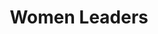 ---
title: Women Leaders
hero_image: /images/womenTrainingGroupEMIT.webp
bookCover_image: /images/programs/WomenTrainingBook.webp
curriculumSprite_image: /images/sprites/sprite-womenLeaders.webp
id: 1
objective_markdown: >-
  Participants who completed this program will have gained invaluable skills to
  bring hope and transform the communities they serve with renewed
  responsibility.


  &nbsp;


  &nbsp;
motivation: >-
  Women leaders are the lifeblood of African society. EMIT strives to empower
  them to fulfill their significant role on every level of society.
status: current
entrance: Explain the entrance requirements for this program
delivery: Describe how the program is delivered
duration: How long will it take to complete the program
assessment: Describe how the program is assessed
certification: Description of the certification for this program
graduation: Describe the graduation event
description_markdown: >-
  Women are placed in leadership and executive level positions at an increasing
  rate. Yet, in Africa, most educational and development programs are focused on
  men. Women are many times encouraged to rather pursue more traditional roles.
  This program is focused entirely on women and their development. It gives
  these leaders the theoretical framework, but also the practical knowledge and
  skills to rise above their circumstances and bring systematic change to the
  communities they serve. The program is designed to address 3 main areas needed
  for transformation – personal and character development, leadership
  development and professional skills development.


  &nbsp;
curricula:
  - title: Basic Computer skills
    objective: This course provides practical computer knowledge and computer skills.
    credits_number: 5
    days_number: 20
    projects_number: 3
    sprite_selection_number: 1
  - title: Biblical Worldview
    objective: >-
      This course examines how animism, polytheism, and secularism all
      contribute to societal worldviews. The course also sets forth a distinctly
      Biblical worldview.
    credits_number: 10
    days_number: 5
    projects_number: 1
    sprite_selection_number: 2
  - title: Business skills 1
    objective: >-
      This course focuses on how to lead a business meeting, financial planning
      for business and personal budgeting.
    credits_number: 30
    days_number: 16
    projects_number: 6
    sprite_selection_number: 3
  - title: Business skills 2
    objective: >-
      This course builds on the knowledge gained in Business skills 1 and
      continues by examining principles of entrepreneurship, small business
      ideas and models and negotiation skills.
    credits_number: 3
    days_number: 15
    projects_number: 6
    sprite_selection_number: 4
  - title: Emotional Wellness
    objective: >-
      This course examines the nature of emotional trauma including special
      considerations for children, how to respond to the trauma victim, when to
      refer someone to other resources, the biblical call to advocate for the
      voiceless and the critical importance of self-care.
    credits_number: 14
    days_number: 5
    projects_number: 3
    sprite_selection_number: 5
  - title: Family
    objective: >-
      This course focuses on the wholistic health of the family.  This course
      addresses the importance of a healthy marriage, sexuality and family
      planning, how to raise a balanced child, and our responsibility towards
      seniors, widows and the disabled.
    credits_number: 5
    days_number: 6
    projects_number: 4
    sprite_selection_number: 6
  - title: Gender Theory
    objective: >-
      This course is a biblical examination of gender equality and God's
      positive view of women.
    credits_number: 28
    days_number: 22
    projects_number: 9
    sprite_selection_number: 8
  - title: Health
    objective: >-
      This course provides practical tools to address the health of communities:
      Basic first aid, information about "dreaded deseases," how to maintain
      food hygiene, and the importance of a balanced diet.
    credits_number:
    days_number:
    projects_number:
    sprite_selection_number:
  - title: Introduction to Leadership
    objective: >-
      This is an introductory course to the principles of effective leadership
      and leadership ethics.
    credits_number: 13
    days_number: 7
    projects_number: 2
    sprite_selection_number: 9
  - title: Leadership Practice
    objective: >-
      This course examines the practices of effective leaders: developing strong
      teamwork, leading yourself, investing in yourself and your team,
      developing good habits, and managing stress.
    credits_number:
    days_number:
    projects_number:
    sprite_selection_number:
  - title: Life skills 1
    objective: >-
      The goal of this course is to help the student articulate a clear vision
      for their life and develop a plan to attain developed goals.
    credits_number: 14
    days_number: 7
    projects_number: 3
    sprite_selection_number: 10
  - title: Life skills 2
    objective: >-
      This course will walk a student through the process of writing a CV, and
      applying for and interviewing for a job. Communication and problem solving
      skills are highlighted and the importance of personal, social, business,
      and electronic etiquette is examined.
    credits_number: 20
    days_number: 15
    projects_number: 5
    sprite_selection_number: 11
  - title: Mentoring
    objective: >-
      We examine Biblical and practical ways to establish healthy and productive
      mentoring relationships.
    credits_number: 10
    days_number: 6
    projects_number: 2
    sprite_selection_number: 12
  - title: Self-Management
    objective: >-
      This course provides a reproducible model for developing and fostering
      healthy interpersonal relationships.  It also emphasizes the importance of
      emotional intelligence, problem solving, creative thinking, and healthy
      self image and confidence.
    credits_number: 17
    days_number: 12
    projects_number: 2
    sprite_selection_number: 13
  - title: Time and Project Management
    objective: >-
      This course addresss the importance of good time management skills and
      examines the steps and skills needed to manage a project, big or small,
      effectively.
    credits_number: 16
    days_number: 10
    projects_number: 7
    sprite_selection_number: 14
  - title: The Kingdom of God
    objective: >-
      This course examines the Biblical understanding of the Kingdom and how it
      provides us with an understanding of all that we do for Christ.
    credits_number:
    days_number:
    projects_number:
    sprite_selection_number:
  - title: Understanding the Bible
    objective: >-
      This course will help students understand the Bible and its context as a
      whole: the central message, history, lay out, old & new testament and the
      use of other resources.
    credits_number:
    days_number:
    projects_number:
    sprite_selection_number:
  - title: Marriage
    objective: >-
      This course will help students understand the Bible and its context as a
      whole: the central message, history, lay out, old & new testament and the
      use of other resources.
    credits_number:
    days_number:
    projects_number:
    sprite_selection_number:
---